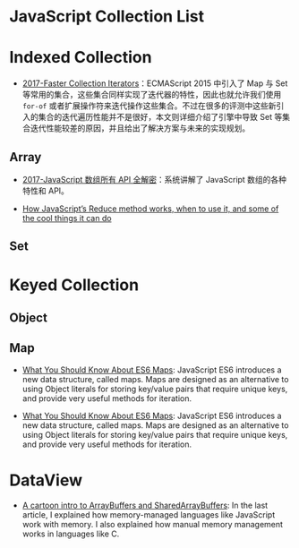 # JavaScript Collection List

# Indexed Collection

- [2017-Faster Collection Iterators](http://benediktmeurer.de/2017/07/14/faster-collection-iterators/)：ECMAScript 2015 中引入了 Map 与 Set 等常用的集合，这些集合同样实现了迭代器的特性，因此也就允许我们使用 `for-of` 或者扩展操作符来迭代操作这些集合。不过在很多的评测中这些新引入的集合的迭代遍历性能并不是很好，本文则详细介绍了引擎中导致 Set 等集合迭代性能较差的原因，并且给出了解决方案与未来的实现规划。

## Array

- [2017-JavaScript 数组所有 API 全解密](https://parg.co/bgq)：系统讲解了 JavaScript 数组的各种特性和 API。

- [How JavaScript’s Reduce method works, when to use it, and some of the cool things it can do](https://medium.freecodecamp.com/reduce-f47a7da511a9#.tfgm534ek)

## Set

# Keyed Collection

## Object

## Map

- [What You Should Know About ES6 Maps](https://hackernoon.com/what-you-should-know-about-es6-maps-dc66af6b9a1e#.w282eacyx): JavaScript ES6 introduces a new data structure, called maps. Maps are designed as an alternative to using Object literals for storing key/value pairs that require unique keys, and provide very useful methods for iteration.

- [What You Should Know About ES6 Maps](https://hackernoon.com/what-you-should-know-about-es6-maps-dc66af6b9a1e#.w282eacyx): JavaScript ES6 introduces a new data structure, called maps. Maps are designed as an alternative to using Object literals for storing key/value pairs that require unique keys, and provide very useful methods for iteration.

# DataView

- [A cartoon intro to ArrayBuffers and SharedArrayBuffers](https://parg.co/U83): In the last article, I explained how memory-managed languages like JavaScript work with memory. I also explained how manual memory management works in languages like C.

